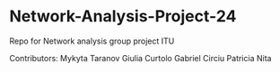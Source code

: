 # Network-Analysis-Project-24

Repo for Network analysis group project ITU

Contributors:
Mykyta Taranov
Giulia Curtolo
Gabriel Circiu
Patricia Nita
